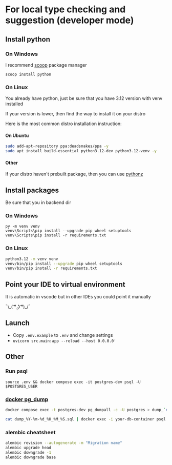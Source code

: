 # For local type checking and suggestion (developer mode)

## Install python

### On Windows

I recommend [scoop](https://scoop.sh) package manager

```pwsh
scoop install python
```

### On Linux

You already have python, just be sure that you have 3.12 version with venv installed

If your version is lower, then find the way to install it on your distro

Here is the most common distro installation instruction:

#### On Ubuntu

```bash
sudo add-apt-repository ppa:deadsnakes/ppa -y
sudo apt install build-essential python3.12-dev python3.12-venv -y
```

#### Other

If your distro haven't prebuilt package, then you can use [pythonz](https://github.com/saghul/pythonz)

## Install packages

Be sure that you in backend dir

### On Windows

```pwsh
py -m venv venv
venv\Scripts\pip install --upgrade pip wheel setuptools
venv\Scripts\pip install -r requirements.txt
```

### On Linux

```bash
python3.12 -m venv venv
venv/bin/pip install --upgrade pip wheel setuptools
venv/bin/pip install -r requirements.txt
```

## Point your IDE to virtual environment

It is automatic in vscode but in other IDEs you could point it manually

¯\\\_( ͡° ͜ʖ ͡°)_/¯

## Launch

- Copy `.env.example` to `.env` and change settings
- `uvicorn src.main:app --reload --host 0.0.0.0'`

## Other

### Run psql

`source .env && docker compose exec -it postgres-dev psql -U $POSTGRES_USER`

### [docker pg_dump](https://stackoverflow.com/a/29913462)

```bash
docker compose exec -t postgres-dev pg_dumpall -c -U postgres > dump_`date +%Y-%m-%d"_"%H_%M_%S`.sql

cat dump_%Y-%m-%d_%H_%M_%S.sql | docker exec -i your-db-container psql -U postgres
```

### alembic cheatsheet

```bash
alembic revision --autogenerate -m "Migration name"
alembic upgrade head
alembic downgrade -1
alembic downgrade base
```
